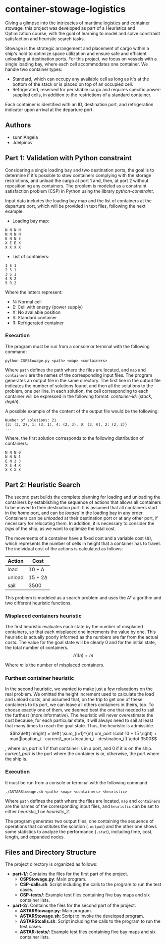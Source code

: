 # container-stowage-logistics
Giving a glimpse into the intricacies of maritime logistics and container stowage, this project was developed as part of a Heuristics and Optimization course, with the goal of learning to model and solve constraint satisfaction and heuristic search tasks.

Stowage is the strategic arrangement and placement of cargo within a ship's hold to optimize space utilization and ensure safe and efficient unloading at destination ports. For this project, we focus on vessels with a single loading bay, where each cell accommodates one container. We handle two container types: 
- Standard, which can occupy any available cell as long as it's at the bottom of the stack or is placed on top of an occupied cell.
- Refrigerated, reserved for perishable cargo and requires specific power-supplied cells, in addition to the restrictions of a standard container. 

Each container is identified with an ID, destination port, and refrigeration indicator upon arrival at the departure port.

## Authors
- sunniAngela
- Jdelpinov

## Part 1: Validation with Python constraint
Considering a single loading bay and two destination ports, the goal is to determine if it's possible to stow containers complying with the storage restrictions, and unload the cargo at port 1 and, then, at port 2 without repositioning any containers. The problem is modeled as a constraint satisfaction problem (CSP) in Python using the library *python-constraint*. 

Input data includes the loading bay map and the list of containers at the departure port, which will be provided in text files, following the next example. 

- Loading bay map:
```console
N N N N
N N N N
E N N E
X E E X
X X X X
```
- List of containers:
```console 
1 S 1
2 S 1
3 S 1
4 R 2
5 R 2 
```

Where the letters represent:
- N: Normal cell
- E: Cell with energy (power supply)
- X: No available position
- S: Standard container
- R: Refrigerated container

### Execution
The program must be run from a console or terminal with the following command:
```console
python CSPStowage.py <path> <map> <containers>
```
Where `path` defines the path where the files are located, and `map` and `containers` are the names of the corresponding input files.
The program generates an output file in the same directory. The first line in the output file indicates the number of solutions found, and then all the solutions to the problem, one per line. In each solution, the cell corresponding to each container will be expressed in the following format: *container-id*: (*stack*, *depth*). 

A possible example of the content of the output file would be the following:
```console
Number of solutions: 21
{3: (3, 2), 1: (3, 1), 4: (2, 3), 0: (3, 0), 2: (2, 2)}
...
```

Where, the first solution corresponds to the following distribution of containers:
```console
N N N 0
N N N 1
E N 2 3
X E 4 X
X X X X 
```

## Part 2: Heuristic Search
The second part builds the complete planning for loading and unloading the containers by establishing the sequence of actions that allows all containers to be moved to their destination port.  It is assumed that all containers start in the *home* port, and can be *loaded* in the loading bay in any order. Containers can be *unloaded* at their destination port or at any other port, if necessary for relocating them. In addition, it is necessary to consider the *trips* of the ship, as we want to optimize the total cost.

The movements of a container have a fixed cost and a variable cost (∆), which represents the number of cells in height that a container has to travel. The individual cost of the actions is calculated as follows:

| Action |   Cost   |
| ------ | ------   |
| load   | 10 + ∆   |
| unload | 15 + 2∆  |
| sail   | 3500     |

This problem is modeled as a search problem and uses the A\* algorithm and two different heuristic functions. 

### Misplaced containers heuristic
The first heuristic evaluates each state by the number of misplaced containers, so that each misplaced one increments the value by one. This heuristic is actually poorly informed as the numbers are far from the actual costs. The value for the goal state will be clearly 0 and for the initial state, the total number of containers. 
$$h1\left( n\right) = m$$

Where 𝑚 is the number of misplaced containers. 

### Furthest container heuristic
In the second heuristic, we wanted to make just a few relaxations on the real problem. We omitted the height increment used to calculate the load and unload costs, and assumed that, on the trip to get one of these containers to its port, we can leave all others containers in theirs, too. To choose exactly one of them, we deemed best the one that needed to sail the furthest (more informative). The heuristic will never overestimate the cost because, for each particular state, it will always need to sail at least that many times to reach the goal state. Thus, the heuristic is admissible.
$$h2\left( n\right) = \left( \sum_{i=1}^{m} on\_port \cdot 10 + 15 \right) + max(|location_i - current\_port+location_i - destination_i|) \cdot 3500$$

, where *on_port* is 1 if that container is in a port, and 0 if it is on the ship. *current_port* is the port where the container is or, otherwise, the port where the ship is.

### Execution
It must be run from a console or terminal with the following command:
```console
./ASTARStowage.sh <path> <map> <containers> <heuristic>
```

Where `path` defines the path where the files are located, `map` and `containers` are the names of the corresponding input files, and `heuristic` can be set to either *heuristic_1* oe *heuristic_2*. 

The program generates two output files, one containing the sequence of operations that constitutes the solution (```.output```) and the other one shows some statistics to analyze the performance (```.stat```), including time, cost, length, and expanded nodes.


## Files and Directory Structure

The project directory is organized as follows:
- **part-1/**: Contains the files for the first part of the project.
	- **CSPStowage.py**: Main program.
    - **CSP-calls.sh**: Script including the calls to the program to run the test cases.
    - **CSP-tests/**: Example test files containing five bay maps and six container lists.
- **part-2/**:  Contains the files for the second part of the project.
	- **ASTARStowage.py**: Main program.
    - **ASTARStowage.sh**: Script to invoke the developed program.
	- **ASTARStcalls.sh**: Script including the calls to the program to run the test cases.
    - **ASTAR-tests/**: Example test files containing five bay maps and six container lists.
